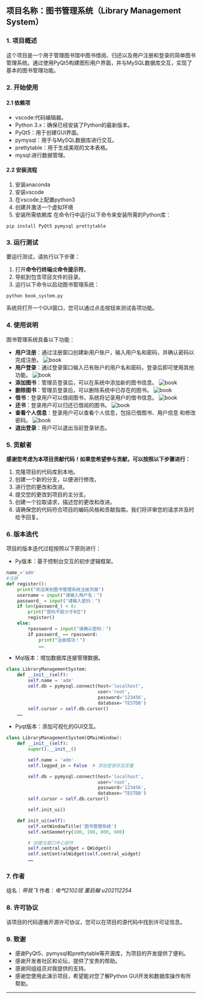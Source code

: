 ## 项目名称：图书管理系统（Library Management System）

### 1. 项目概述

这个项目是一个用于管理图书馆中图书借阅、归还以及用户注册和登录的简单图书管理系统。通过使用PyQt5构建图形用户界面，并与MySQL数据库交互，实现了基本的图书管理功能。

### 2. 开始使用

#### 2.1 依赖项

- vscode:代码编辑器。
- Python 3.x：确保已经安装了Python的最新版本。
- PyQt5：用于创建GUI界面。
- pymysql：用于与MySQL数据库进行交互。
- prettytable：用于生成美观的文本表格。
- mysql:进行数据管理。

#### 2.2 安装流程

1. 安装anaconda
2. 安装vscode
3. 在vscode上配置python3
4. 创建并激活一个虚拟环境
5. 安装所需依赖库
在命令行中运行以下命令来安装所需的Python库：
```
pip install PyQt5 pymysql prettytable
```

### 3. 运行测试

要运行测试，请执行以下步骤：

1. 打开**命令行终端**或**命令提示符**。
2. 导航到包含项目文件的目录。
3. 运行以下命令以启动图书管理系统：

```
python book_system.py
```

系统将打开一个GUI窗口，您可以通过点击按钮来测试各项功能。

### 4. 使用说明

图书管理系统具备以下功能：
- **用户注册**：通过注册窗口创建新用户账户，输入用户名和密码，并确认密码以完成注册。
![book](注册.png)
- **用户登录**：通过登录窗口输入已有账户的用户名和密码，登录后即可使用其他功能。
![book](登录.png)
- **添加图书**：管理员登录后，可以在系统中添加新的图书信息。
![book](添加.png)
- **删除图书**：管理员登录后，可以删除系统中已存在的图书。
![book](删除.png)
- **借书**：登录用户可以借阅图书，系统将记录用户的借书信息。
![book](借书.png)
- **还书**：登录用户可以归还已借阅的图书。
![book](还书.png)
- **查看个人信息**：登录用户可以查看个人信息，包括已借图书、用户信息
和修改密码。
![book](个人信息.png)
- **退出登录**：用户可以退出当前登录状态。

### 5. 贡献者

**感谢您考虑为本项目贡献代码！如果您希望参与贡献，可以按照以下步骤进行：**

1. 克隆项目的代码库到本地。
2. 创建一个新的分支，以便进行修改。
3. 进行您的更改和改进。
4. 提交您的更改到项目的主分支。
5. 创建一个拉取请求，描述您的更改和改进。
6. 请确保您的代码符合项目的编码风格和贡献指南。我们将评审您的请求并及时给予回复。

### 6. 版本迭代

项目的版本迭代过程按照以下原则进行：

- Py版本：基于控制台交互的初步逻辑框架。
```python
name_='adm'
#注册
def register():
    print("欢迎来到图书管理系统注册页面")
    username = input("请输入用户名：")
    password_ = input("请输入密码：")
    if len(password_) < 8:
        print("密码不能少于8位")
        register()
    else:
        rpassword = input("请确认密码：")
        if password_ == rpassword:
            print("注册成功！")
            ……
```
- Mql版本：增加数据库连接管理数据。
```python
class LibraryManagementSystem:
    def __init__(self):
        self.name = 'adm'
        self.db = pymysql.connect(host='localhost',
                                  user='root',
                                  password='123456',
                                  database='TESTDB')
        self.cursor = self.db.cursor()
    ……
```
- Pyqt版本：添加可视化的GUI交互。
```python
class LibraryManagementSystem(QMainWindow):
    def __init__(self):
        super().__init__()

        self.name = 'adm'
        self.logged_in = False  # 添加登录状态变量

        self.db = pymysql.connect(host='localhost',
                                  user='root',
                                  password='123456',
                                  database='TESTDB')
        self.cursor = self.db.cursor()

        self.init_ui()

    def init_ui(self):
        self.setWindowTitle('图书管理系统')
        self.setGeometry(100, 100, 800, 600)

        # 创建主窗口中心部件
        self.central_widget = QWidget()
        self.setCentralWidget(self.central_widget)
        ……
```

### 7. 作者

组名：*带我飞* 
作者：*电气2102班 董启翰 u202112254*

### 8. 许可协议

该项目的代码遵循开源许可协议，您可以在项目的源代码中找到许可证信息。

### 9. 致谢

- 感谢PyQt5、pymysql和prettytable等开源库，为项目的开发提供了便利。
- 感谢开发者社区和论坛，提供了宝贵的帮助。
- 感谢同组组员对我提供的支持。
- 感谢您使用此演示项目，希望能对您了解Python GUI开发和数据库操作有所帮助。
---